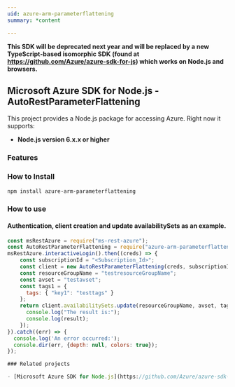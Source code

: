 ```yaml
---
uid: azure-arm-parameterflattening
summary: *content

---
```

**This SDK will be deprecated next year and will be replaced by a new TypeScript-based isomorphic SDK (found at https://github.com/Azure/azure-sdk-for-js) which works on Node.js and browsers.**
## Microsoft Azure SDK for Node.js - AutoRestParameterFlattening
This project provides a Node.js package for accessing Azure. Right now it supports:
- **Node.js version 6.x.x or higher**

### Features


### How to Install

```bash
npm install azure-arm-parameterflattening
```

### How to use

#### Authentication, client creation and update availabilitySets as an example.

```javascript
const msRestAzure = require("ms-rest-azure");
const AutoRestParameterFlattening = require("azure-arm-parameterflattening");
msRestAzure.interactiveLogin().then((creds) => {
    const subscriptionId = "<Subscription_Id>";
    const client = new AutoRestParameterFlattening(creds, subscriptionId);
    const resourceGroupName = "testresourceGroupName";
    const avset = "testavset";
    const tags1 = {
      tags: { "key1": "testtags" }
    };
    return client.availabilitySets.update(resourceGroupName, avset, tags1).then((result) => {
      console.log("The result is:");
      console.log(result);
    });
}).catch((err) => {
  console.log('An error occurred:');
  console.dir(err, {depth: null, colors: true});
});

### Related projects

- [Microsoft Azure SDK for Node.js](https://github.com/Azure/azure-sdk-for-node)
